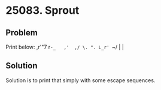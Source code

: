 # 25083. Sprout

## Problem
Print below:
         ,r'"7
r`-_   ,'  ,/
 \. ". L_r'
   `~\/
      |
      |

## Solution
Solution is to print that simply with some escape sequences.

